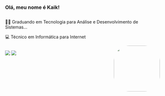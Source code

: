 ### Olá, meu nome é Kaik!

##
👨‍💻 Graduando em Tecnologia para Análise e Desenvolvimento de Sistemas...

💻 Técnico em Informática para Internet

<div style="display: inline_block">
  <img align="right" alt="" height="150" style="border-radius:50px" 
      src="https://66.media.tumblr.com/9e3cc0dc120a12857d45c1c805c3d125/tumblr_mfbfb2tnCO1rfjowdo1_500.gif">
</div>

##

<div> 

  <a href = "mailto:kaikpersikemai@gmail.com"><img src="https://img.shields.io/badge/Gmail-D14836?style=for-the-badge&logo=gmail&logoColor=white" target="_blank"></a>
  <a href="https://www.linkedin.com/in/kaik-persike-maiorquino-91329b231" target="_blank"><img src="https://img.shields.io/badge/-LinkedIn-%230077B5?style=for-the-badge&logo=linkedin&logoColor=white" target="_blank"></a> 
  
</div>
